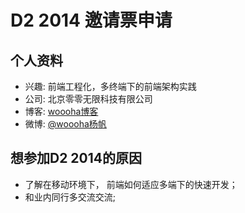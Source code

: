 # D2 2014 邀请票申请

## 个人资料

- 兴趣: 前端工程化，多终端下的前端架构实践
- 公司: 北京零零无限科技有限公司
- 博客: [woooha博客](http://www.yang-fan.com) 
- 微博: [@woooha杨帆](http://weibo.com/woooha)

## 想参加D2 2014的原因

- 了解在移动环境下， 前端如何适应多端下的快速开发；
- 和业内同行多交流交流;
